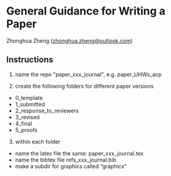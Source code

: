 # General Guidance for Writing a Paper

Zhonghua Zheng (zhonghua.zheng@outlook.com)

## Instructions

1. name the repo "paper_xxx_journal", e.g. paper_UHWs_acp

2. create the following folders for different paper versions  

- 0_template  
- 1_submitted  
- 2_response_to_reviewers  
- 3_revised  
- 4_final  
- 5_proofs   

3. within each folder

- name the latex file the same: paper_xxx_journal.tex  
- name the bibtex file refs_xxx_journal.bib  
- make a subdir for graphics called “graphics”  